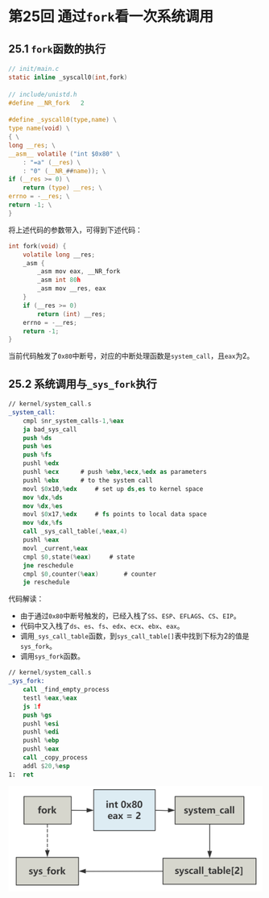 # 第25回 通过`fork`看一次系统调用

## 25.1 `fork`函数的执行

```c
// init/main.c
static inline _syscall0(int,fork)

// include/unistd.h
#define __NR_fork	2

#define _syscall0(type,name) \
type name(void) \
{ \
long __res; \
__asm__ volatile ("int $0x80" \
	: "=a" (__res) \
	: "0" (__NR_##name)); \
if (__res >= 0) \
	return (type) __res; \
errno = -__res; \
return -1; \
}
```

将上述代码的参数带入，可得到下述代码：

```c
int fork(void) {
    volatile long __res;
    _asm {
        _asm mov eax, __NR_fork
        _asm int 80h
        _asm mov __res, eax
    }
    if (__res >= 0)
        return (int) __res;
    errno = -__res;
    return -1;
}
```

当前代码触发了`0x80`中断号，对应的中断处理函数是`system_call`，且`eax`为2。

## 25.2 系统调用与`_sys_fork`执行

```nasm
// kernel/system_call.s
_system_call:
	cmpl $nr_system_calls-1,%eax
	ja bad_sys_call
	push %ds
	push %es
	push %fs
	pushl %edx
	pushl %ecx		# push %ebx,%ecx,%edx as parameters
	pushl %ebx		# to the system call
	movl $0x10,%edx		# set up ds,es to kernel space
	mov %dx,%ds
	mov %dx,%es
	movl $0x17,%edx		# fs points to local data space
	mov %dx,%fs
	call _sys_call_table(,%eax,4)
	pushl %eax
	movl _current,%eax
	cmpl $0,state(%eax)		# state
	jne reschedule
	cmpl $0,counter(%eax)		# counter
	je reschedule
```

代码解读：
- 由于通过`0x80`中断号触发的，已经入栈了`SS`、`ESP`、`EFLAGS`、`CS`、`EIP`。
- 代码中又入栈了`ds`、`es`、`fs`、`edx`、`ecx`、`ebx`、`eax`。
- 调用`_sys_call_table`函数，到`sys_call_table[]`表中找到下标为2的值是`sys_fork`。
- 调用`sys_fork`函数。

```nasm
// kernel/system_call.s
_sys_fork:
	call _find_empty_process
	testl %eax,%eax
	js 1f
	push %gs
	pushl %esi
	pushl %edi
	pushl %ebp
	pushl %eax
	call _copy_process
	addl $20,%esp
1:	ret
```

![fork执行流程](images/ch25-fork.png)